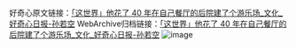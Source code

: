 好奇心原文链接：[「这世界」他花了 40 年在自己餐厅的后院建了个游乐场_文化_好奇心日报-孙若空](https://www.qdaily.com/articles/8404.html)
WebArchive归档链接：[「这世界」他花了 40 年在自己餐厅的后院建了个游乐场_文化_好奇心日报-孙若空](http://web.archive.org/web/20190623152737/https://www.qdaily.com/articles/8404.html)
![image](http://ww3.sinaimg.cn/large/007d5XDply1g3vd2znkyjj30u05o57wh)